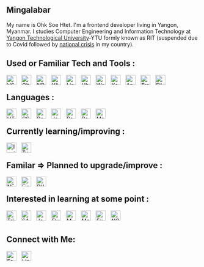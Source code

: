 ## Mingalabar

My name is Ohk Soe Htet. I'm a frontend developer living in Yangon, Myanmar. I studies Computer Engineering and Information Technology at [Yangon Technological University](https://ytu.edu.mm/)-YTU formly known as RIT (suspended due to Covid followed by [national crisis](https://www.nytimes.com/article/myanmar-news-protests-coup.html) in my country).

<!-- ![Quote](https://github-readme-quotes.herokuapp.com/quote?theme=tokyonight&animation=default&layout=default&font=default) -->

<!-- ![Quote](https://github-readme-quotes.herokuapp.com/quote?quotesUrl=https://github.com/ShubhKotnala/github-readme-quotes/blob/custom-quotes/customQuotes/quotes.json) -->

<a name="tools"></a>

## Used or Familiar Tech and Tools :

[
<img alt="VS Code" width="26px" align="left" style="padding-right:10px;" src="https://cdn.jsdelivr.net/gh/devicons/devicon/icons/vscode/vscode-original.svg" />
](https://code.visualstudio.com/)
[
<img alt="Git" width="26px" align="left" style="padding-right:10px;" src="https://cdn.jsdelivr.net/gh/devicons/devicon/icons/git/git-original.svg" />
](https://git-scm.com/)
[
<img alt="NPM" width="26px" align="left" style="padding-right:10px;" src="https://cdn.jsdelivr.net/gh/devicons/devicon/icons/npm/npm-original-wordmark.svg" />
](https://www.npmjs.com/)
[
<img alt="YARN" width="26px" align="left" style="padding-right:10px;" src="https://cdn.jsdelivr.net/gh/devicons/devicon/icons/yarn/yarn-original.svg" />
](https://yarnpkg.com/)
[
<img alt="Linux" width="26px" align="left" style="padding-right:10px;" src="https://cdn.jsdelivr.net/gh/devicons/devicon/icons/linux/linux-original.svg" />
](https://www.linux.org/)
[
<img alt="Ubuntu" width="26px" align="left" style="padding-right:10px;" src="https://cdn.jsdelivr.net/gh/devicons/devicon/icons/ubuntu/ubuntu-plain.svg" />
](https://ubuntu.com/)
[
<img alt="Wordpress" width="26px" align="left" style="padding-right:10px;" src="https://cdn.jsdelivr.net/gh/devicons/devicon/icons/wordpress/wordpress-plain.svg" />
](https://wordpress.com/)
[
<img alt="Xcode" width="26px" align="left" style="padding-right:10px;" src="https://cdn.jsdelivr.net/gh/devicons/devicon/icons/xcode/xcode-original.svg" />
](https://developer.apple.com/xcode/)
[
<img alt="Android Studio" width="26px" align="left" style="padding-right:10px;" src="https://cdn.jsdelivr.net/gh/devicons/devicon/icons/androidstudio/androidstudio-original.svg" />
](https://developer.android.com/studio)
[
<img alt="Trello" width="26px" align="left" style="padding-right:10px;" src="https://cdn.jsdelivr.net/gh/devicons/devicon/icons/trello/trello-plain.svg" />
](https://trello.com/home)
[
<img alt="Filezilla" width="26px" align="left" style="padding-right:10px;" src="https://cdn.jsdelivr.net/gh/devicons/devicon/icons/filezilla/filezilla-plain.svg" />
](https://filezilla-project.org/)
<br/>

<a name="languages"></a>

## Languages :

[
<img alt="HTML5" width="26px" align="left" style="padding-right:10px;" src="https://cdn.jsdelivr.net/gh/devicons/devicon/icons/html5/html5-original.svg" />
][languages_anchor]
[
<img alt="CSS3" width="26px" align="left" style="padding-right:10px;" src="https://cdn.jsdelivr.net/gh/devicons/devicon/icons/css3/css3-original.svg" />
][languages_anchor]
[
<img alt="Bootstrap" width="26px" align="left" style="padding-right:10px;" src="https://cdn.jsdelivr.net/gh/devicons/devicon/icons/bootstrap/bootstrap-original.svg" />
](https://getbootstrap.com/)
[
<img alt="Javascript" width="26px" align="left" style="padding-right:10px;" src="https://cdn.jsdelivr.net/gh/devicons/devicon/icons/javascript/javascript-original.svg" />
][languages_anchor]
[
<img alt="React" width="26px" align="left" style="padding-right:10px;" src="https://cdn.jsdelivr.net/gh/devicons/devicon/icons/react/react-original.svg" />
](https://reactjs.org/)
[
<img alt="React Redux" width="26px" align="left" style="padding-right:10px;" src="https://cdn.jsdelivr.net/gh/devicons/devicon/icons/redux/redux-original.svg" />
](https://react-redux.js.org/)
[
<img alt="MaterialUI" width="26px" align="left" style="padding-right:10px;" src="https://cdn.jsdelivr.net/gh/devicons/devicon/icons/materialui/materialui-original.svg" />
](https://mui.com/)
<br/>

<a name="learning"></a>

## Currently learning/improving :

[
<img alt="Ionic" width="26px" align="left" style="padding-right:10px;" src="https://cdn.jsdelivr.net/gh/devicons/devicon/icons/ionic/ionic-original.svg" />
](https://ionicframework.com/)
[
<img alt="Typescript" width="26px" align="left" style="padding-right:10px;" src="https://cdn.jsdelivr.net/gh/devicons/devicon/icons/typescript/typescript-original.svg" />
](https://www.typescriptlang.org/)
<br/>

<a name="plan"></a>

## Familar => Planned to upgrade/improve :

[
<img alt="NEXTjs" width="26px" align="left" style="padding-right:10px;" src="https://cdn.jsdelivr.net/gh/devicons/devicon/icons/nextjs/nextjs-original.svg" />
](https://nextjs.org/)
[
<img alt="Firebase" width="26px" align="left" style="padding-right:10px;" src="https://cdn.jsdelivr.net/gh/devicons/devicon/icons/firebase/firebase-plain.svg" />
](https://firebase.google.com/)
[
<img alt="PHP" width="26px" align="left" style="padding-right:10px;" src="https://cdn.jsdelivr.net/gh/devicons/devicon/icons/php/php-original.svg" />
](https://www.php.net/)

<!-- ReactQuery -->
<br/>

<a name="interested"></a>

## Interested in learning at some point :

[
<img alt="TailwindCSS" width="26px" align="left" style="padding-right:10px;" src="https://cdn.jsdelivr.net/gh/devicons/devicon/icons/tailwindcss/tailwindcss-plain.svg" />
](https://tailwindcss.com/)
[
<img alt="SASS" width="26px" align="left" style="padding-right:10px;" src="https://cdn.jsdelivr.net/gh/devicons/devicon/icons/sass/sass-original.svg" />
](https://sass-lang.com/)
[
<img alt="Jest" width="26px" align="left" style="padding-right:10px;" src="https://cdn.jsdelivr.net/gh/devicons/devicon/icons/jest/jest-plain.svg" />
](https://jestjs.io/)
[
<img alt="Flutter" width="26px" align="left" style="padding-right:10px;" src="https://cdn.jsdelivr.net/gh/devicons/devicon/icons/flutter/flutter-original.svg" />
](https://flutter.dev/)
[
<img alt="MYSQL" width="26px" align="left" style="padding-right:10px;" src="https://cdn.jsdelivr.net/gh/devicons/devicon/icons/mysql/mysql-original.svg" />
](https://www.mysql.com/)
[
<img alt="MongoDB" width="26px" align="left" style="padding-right:10px;" src="https://cdn.jsdelivr.net/gh/devicons/devicon/icons/mongodb/mongodb-original.svg" />
](https://www.mongodb.com/)
[
<img alt="Express" width="26px" align="left" style="padding-right:10px;" src="https://cdn.jsdelivr.net/gh/devicons/devicon/icons/express/express-original-wordmark.svg" />
](https://expressjs.com/)
[
<img alt="NODEjs" width="26px" align="left" style="padding-right:10px;" src="https://cdn.jsdelivr.net/gh/devicons/devicon/icons/nodejs/nodejs-original.svg" />  
](https://nodejs.org/en/)
<br/>

## Connect with Me:

[
<img alt="Facebook" width="26px" align="left" style="padding-right:10px;" src="https://cdn.jsdelivr.net/gh/devicons/devicon/icons/facebook/facebook-original.svg"/>
](https://www.facebook.com/oshskar)
[
<img alt="LinkIn" width="26px" align="left" style="padding-right:10px;" src="https://cdn.jsdelivr.net/gh/devicons/devicon/icons/linkedin/linkedin-original.svg"/>
](https://www.linkedin.com/in/oshskar/)

[tools_anchor]: #tools
[languages_anchor]: #languages
[learning_anchor]: #learning
[plan_anchor]: #plan
[interested_anchor]: #interested
